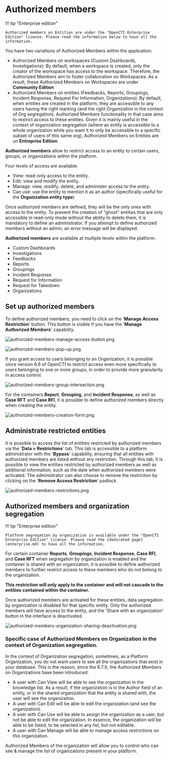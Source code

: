 # Authorized members

!!! tip "Enterprise edition"

    Authorized members on Entities are under the "OpenCTI Enterprise Edition" license. Please read the information below to have all the information.


You have two variations of Authorized Members within the application: 
- Authorized Members on workspaces (Custom Dashboards, Investigations): By default, when a workspace is created, only the creator of the workspace has access to the workspace. Therefore, the Authorized Members aim to foster collaboration on Workspaces. As a result, these Authorized Members on Workspaces are under **Community Edition**
- Authorized Members on entities (Feedbacks, Reports, Groupings, Incident Response, Request For Information, Organizations): By default, when entities are created in the platform, they are accessible to any users having the right marking (and the right Organization in the context of Org segregation). Authorized Members functionality in that case aims to restrict access to these entities. Given it is mainly useful in the context of organization segregation (where an entity is accessible to a whole organization while you want it to only be accessible to a specific subset of users of this same org), Authorized Members on Entities are un **Entreprise Edition**

**Authorized members** allow to restrict access to an entity to certain users, groups, or organizations within the platform.

Four levels of access are available:

- View: read-only access to the entity.
- Edit: view and modify the entity.
- Manage: view, modify, delete, and administer access to the entity.
- Can use: use the entity to mention it as an author (specifically useful for the **Organization entity type**)

Once authorized members are defined, they will be the only ones with access to the entity. To prevent the creation of "ghost" entities that are only accessible in read-only mode without the ability to delete them, it is mandatory to define an administrator. If you attempt to define authorized members without an admin, an error message will be displayed.

**Authorized members** are available at multiple levels within the platform:

- Custom Dashboards
- Investigations
- Feedbacks
- Reports
- Groupings
- Incident Response
- Request for Information
- Request for Takedown
- Organizations

## Set up authorized members

To define authorized members, you need to click on the '**Manage Access Restriction**' button. This button is visible if you have the '**Manage Authorized Members**' capability.

![authorized-members-manage-access-button.png](assets%2Fauthorized-members-manage-access-button.png)

![authorized-members-pop-up.png](assets%2Fauthorized-members-pop-up.png)

If you grant access to users belonging to an Organization, it is possible since version 6.6 of OpenCTI to restrict access even more specifically to users belonging to one or more groups, in order to provide more granularity in access control.

![authorized-members-group-intersection.png](assets%2Fauthorized-members-group-intersection.png)

For the containers **Report**, **Grouping**, and **Incident Response**, as well as **Case RFT** and **Case RFI**, it is possible to define authorized members directly when creating the entity.

![authorized-members-creation-form.png](assets%2Fauthorized-members-creation-form.png)

## Administrate restricted entities

It is possible to access the list of entities restricted by authorized members via the '**Data > Restrictions**' tab. This tab is accessible to a platform administrator with the '**Bypass**' capability, ensuring that all entities with authorized members are listed without any restriction. Through this tab, it is possible to view the entities restricted by authorized members as well as additional information, such as the date when authorized members were activated. The administrator can also choose to remove the restriction by clicking on the '**Remove Access Restriction**' padlock.
 
![authorized-members-restrictions.png](assets%2Fauthorized-members-restrictions.png)

## Authorized members and organization segregation

!!! tip "Enterprise edition"

    Platform segregation by organization is available under the "OpenCTI Enterprise Edition" license. Please read the [dedicated page](enterprise.md) to have all the information.


For certain container **Reports**, **Groupings**, **Incident Response**, **Case RFI**, and **Case RFT** when segregation by organization is enabled and the container is shared with an organization, it is possible to define authorized members to further restrict access to these members who do not belong to the organization.


**This restriction will only apply to the container and will not cascade to the entities contained within the container.**

Once authorized members are activated for these entities, data segregation by organization is disabled for that specific entity. Only the authorized members will have access to the entity, and the 'Share with an organization' button in the interface is deactivated.

![authorized-members-organization-sharing-deactivation.png](assets%2Fauthorized-members-organization-sharing-deactivation.png)

### Specific case of Authorized Members on Organization in the context of Organization segregation.

In the context of Organization segregation, sometimes, as a Platform Organization, you do not want users to see all the organizations that exist in your database. This is the reason, since the 6.7.X, the Authorized Members on Organizations have been introduced:
- A user with Can View will be able to see the organization in the knowledge list. As a result, if the organization is in the Author field of an entity, or in the shared organization that the entity is shared with, the user will see the organization.
- A user with Can Edit will be able to edit the organization (and see the organization).
- A user with Can Use will be able to assign the organization as a user, but not be able to edit the organization. In essence, the organization will be able to be listed, to be selected in any list, but not editable.
- A user with Can Manage will be able to manage access restrictions on this organization.

Authorized Members of the organization will allow you to control who can see & manage the list of organizations present in your platform.
